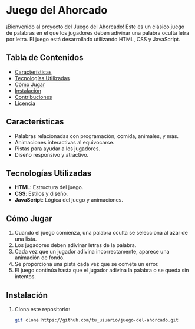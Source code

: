 # Juego del Ahorcado

¡Bienvenido al proyecto del Juego del Ahorcado! Este es un clásico juego de palabras en el que los jugadores deben adivinar una palabra oculta letra por letra. El juego está desarrollado utilizando HTML, CSS y JavaScript.

## Tabla de Contenidos

- [Características](#características)
- [Tecnologías Utilizadas](#tecnologías-utilizadas)
- [Cómo Jugar](#cómo-jugar)
- [Instalación](#instalación)
- [Contribuciones](#contribuciones)
- [Licencia](#licencia)

## Características

- Palabras relacionadas con programación, comida, animales, y más.
- Animaciones interactivas al equivocarse.
- Pistas para ayudar a los jugadores.
- Diseño responsivo y atractivo.

## Tecnologías Utilizadas

- **HTML**: Estructura del juego.
- **CSS**: Estilos y diseño.
- **JavaScript**: Lógica del juego y animaciones.

## Cómo Jugar

1. Cuando el juego comienza, una palabra oculta se selecciona al azar de una lista.
2. Los jugadores deben adivinar letras de la palabra.
3. Cada vez que un jugador adivina incorrectamente, aparece una animación de fondo.
4. Se proporciona una pista cada vez que se comete un error.
5. El juego continúa hasta que el jugador adivina la palabra o se queda sin intentos.

## Instalación

1. Clona este repositorio:
   ```bash
   git clone https://github.com/tu_usuario/juego-del-ahorcado.git
